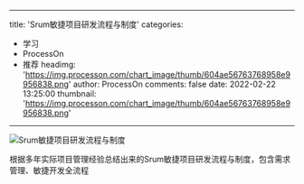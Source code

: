 
---
title: 'Srum敏捷项目研发流程与制度'
categories: 
 - 学习
 - ProcessOn
 - 推荐
headimg: 'https://img.processon.com/chart_image/thumb/604ae56763768958e9956838.png'
author: ProcessOn
comments: false
date: 2022-02-22 13:25:00
thumbnail: 'https://img.processon.com/chart_image/thumb/604ae56763768958e9956838.png'
---

<div>   
<img class="thumb" alt="Srum敏捷项目研发流程与制度" src="https://img.processon.com/chart_image/thumb/604ae56763768958e9956838.png" referrerpolicy="no-referrer">
<p>根据多年实际项目管理经验总结出来的Srum敏捷项目研发流程与制度，包含需求管理、敏捷开发全流程</p>  
</div>
            